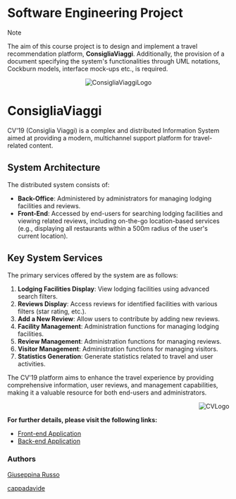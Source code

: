 # Software Engineering Project
> [!NOTE]
> The aim of this course project is to design and implement a travel recommendation platform, **ConsigliaViaggi**. Additionally, the provision of a document specifying the system's functionalities through UML notations, Cockburn models, interface mock-ups etc., is required.

<p align="center">
  <img src="https://github.com/cappadavide/software-eng-prj/assets/70511599/91ee813a-1747-4901-bb85-7229dded3769" alt="ConsigliaViaggiLogo"/>
</p>

# ConsigliaViaggi

CV'19 (Consiglia Viaggi) is a complex and distributed Information System aimed at providing a modern, multichannel support platform for travel-related content.

## System Architecture

The distributed system consists of:

- **Back-Office**: Administered by administrators for managing lodging facilities and reviews.
- **Front-End**: Accessed by end-users for searching lodging facilities and viewing related reviews, including on-the-go location-based services (e.g., displaying all restaurants within a 500m radius of the user's current location).

## Key System Services

The primary services offered by the system are as follows:

1. **Lodging Facilities Display**: View lodging facilities using advanced search filters.
2. **Reviews Display**: Access reviews for identified facilities with various filters (star rating, etc.).
3. **Add a New Review**: Allow users to contribute by adding new reviews.
4. **Facility Management**: Administration functions for managing lodging facilities.
5. **Review Management**: Administration functions for managing reviews.
6. **Visitor Management**: Administration functions for managing visitors.
7. **Statistics Generation**: Generate statistics related to travel and user activities.

The CV'19 platform aims to enhance the travel experience by providing comprehensive information, user reviews, and management capabilities, making it a valuable resource for both end-users and administrators.

<p align="right">
  <img src="https://github.com/cappadavide/software-eng-prj/assets/70511599/f82ab71e-bed9-4661-812b-ddcc2a6ca93d" alt="CVLogo"/>
</p>


**For further details, please visit the following links:**
- [Front-end Application](https://github.com/cappadavide/software-eng-prj/tree/master/frontend)
- [Back-end Application](https://github.com/cappadavide/software-eng-prj/tree/master/backend)

### Authors
[Giuseppina Russo](https://github.com/giusyrux)

[cappadavide](https://github.com/cappadavide)

